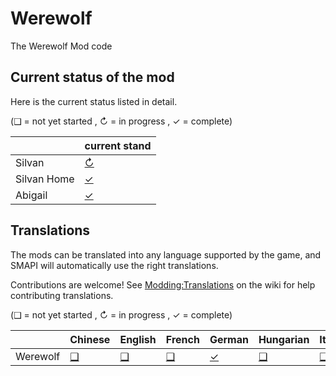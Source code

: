  # Werewolf
The Werewolf Mod code

## Current status of the mod
Here is the current status listed in detail.

(❑ = not yet started , ↻ = in progress , ✓ = complete)

&nbsp;                     | current stand                                                                                       
:------------------------- | :-----------------------------------------------------------------------------------------------------------------
Silvan         | [↻](Werewolf/assets/NpcData/Silvan)                                                                                         
Silvan Home    | [✓](Werewolf/assets/NpcData/Silvan) 
Abigail        | [✓](Werewolf/assets/NpcData/Abigail)                                                                                | [❑](AnimalSocialMenu/i18n)                                                                                        | [✓](AnimalSocialMenu/i18n/hu.json)                                                                                                | [❑](AnimalSocialMenu/i18n)                                                                                        | [❑](AnimalSocialMenu/i18n)                                                                                        | [✓](AnimalSocialMenu/i18n/ko.json)                                                                                        | [❑](AnimalSocialMenu/i18n)                                                                                        | [❑](AnimalSocialMenu/i18n)                                                                                         | [❑](AnimalSocialMenu/i18n)                                                                                         | [✓](AnimalSocialMenu/i18n/es.json)                                                                                                | [✓](AnimalSocialMenu/i18n/th.json)                                                                                        | [❑](AnimalSocialMenu/i18n)                                                                                        | [✓](AnimalSocialMenu/i18n/uk.json)


## Translations
The mods can be translated into any language supported by the game, and SMAPI will automatically
use the right translations.

Contributions are welcome! See [Modding:Translations](https://stardewvalleywiki.com/Modding:Translations)
on the wiki for help contributing translations.

(❑ = not yet started , ↻ = in progress , ✓ = complete)

&nbsp;                     | Chinese                                                                                                          | English                                                                                                            | French                                                                                                            | German                                                                                                            | Hungarian                                                                                                                         | Italian                                                                                                           | Japanese                                                                                                          | Korean                                                                                                            | Polish                                                                                                            | Portuguese                                                                                                        | Russian                                                                                                           | Spanish                                                                                                           | Thai                                                                                                              | Turkish                                                                                                           | Ukrainian
:------------------------- | :---------------------------------------------------------------------------------------------------------------- | :---------------------------------------------------------------------------------------------------------------- | :---------------------------------------------------------------------------------------------------------------- | :---------------------------------------------------------------------------------------------------------------- | :-------------------------------------------------------------------------------------------------------------------------------- | :---------------------------------------------------------------------------------------------------------------- | :---------------------------------------------------------------------------------------------------------------- | :---------------------------------------------------------------------------------------------------------------- | :---------------------------------------------------------------------------------------------------------------- | :---------------------------------------------------------------------------------------------------------------- | :---------------------------------------------------------------------------------------------------------------- | :---------------------------------------------------------------------------------------------------------------- | :---------------------------------------------------------------------------------------------------------------- | :---------------------------------------------------------------------------------------------------------------- | :----------------------------------------------------------------------------------------------------------------
Werewolf                   | [❑](Werewolf/Werewolf/i18n)                                                                                                | [❑](Werewolf/Werewolf/i18n)                                                                                | [❑](Werewolf/Werewolf/i18n)                                                                                | [✓](Werewolf/Werewolf/i18n)                                                                                        | [❑](Werewolf/Werewolf/i18n)                                                                                 | [❑](Werewolf/Werewolf/i18n)                                                                                        | [❑](Werewolf/Werewolf/i18n)                                                                                        | [❑](Werewolf/Werewolf/i18n)                                                                                | [❑](Werewolf/Werewolf/i18n)                                                                                        | [❑](Werewolf/Werewolf/i18n)                                                                                        | [❑](Werewolf/Werewolf/i18n)                                                                                        | [❑](Werewolf/Werewolf/i18n)                                                                                | [❑](Werewolf/Werewolf/i18n)                                                                                | [❑](Werewolf/Werewolf/i18n)                                                                                        | [❑](Werewolf/Werewolf/i18n)
